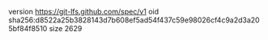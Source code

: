 version https://git-lfs.github.com/spec/v1
oid sha256:d8522a25b3828143d7b608ef5ad54f437c59e98026cf4c9a2d3a205bf84f8510
size 2629
